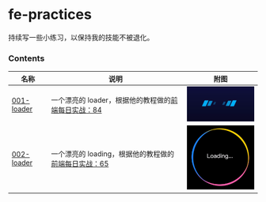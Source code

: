 # fe-practices
持续写一些小练习，以保持我的技能不被退化。

### Contents
名称 | 说明 | 附图
---- | ---- | ----
[001-loader](./001-loader/index.html) | 一个漂亮的 loader，根据他的教程做的[前端每日实战：84](https://segmentfault.com/a/1190000015700996?utm_source=weekly&utm_medium=email&utm_campaign=email_weekly) | <img src="./001-loader/001-loader.gif" width=200 />
[002-loader](./002-loader/index.html) | 一个漂亮的 loading，根据他的教程做的[前端每日实战：65](https://segmentfault.com/a/1190000015424389) | <img src="./002-loader/002-loading.gif" width=200 />